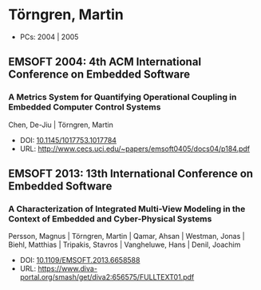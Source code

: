 # Törngren, Martin

* PCs: 2004 | 2005

## EMSOFT 2004: 4th ACM International Conference on Embedded Software

### A Metrics System for Quantifying Operational Coupling in Embedded Computer Control Systems
Chen, De-Jiu | Törngren, Martin
* DOI: [10.1145/1017753.1017784](https://doi.org/10.1145/1017753.1017784)
* URL: <http://www.cecs.uci.edu/~papers/emsoft0405/docs04/p184.pdf>

## EMSOFT 2013: 13th International Conference on Embedded Software

### A Characterization of Integrated Multi-View Modeling in the Context of Embedded and Cyber-Physical Systems
Persson, Magnus | Törngren, Martin | Qamar, Ahsan | Westman, Jonas | Biehl, Matthias | Tripakis, Stavros | Vangheluwe, Hans | Denil, Joachim
* DOI: [10.1109/EMSOFT.2013.6658588](https://doi.org/10.1109/EMSOFT.2013.6658588)
* URL: <https://www.diva-portal.org/smash/get/diva2:656575/FULLTEXT01.pdf>

